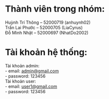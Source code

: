 # Thành viên trong nhóm:
Huỳnh Trí Thông – 52000719 (anhuynh02)<br>
Trần Lai Phước – 52000705 (LiaCyrus)<br>
Đỗ Minh Nhật – 52000697 (NhatDo2002)<br>

# Tài khoản hệ thống:
Tài khoản admin:<br>
	- email:    admin@gmail.com<br>
	- password: 123456<br>
Tài khoản user:<br>
	- email:    user1@gmail.com<br>
	- password: 123456<br>